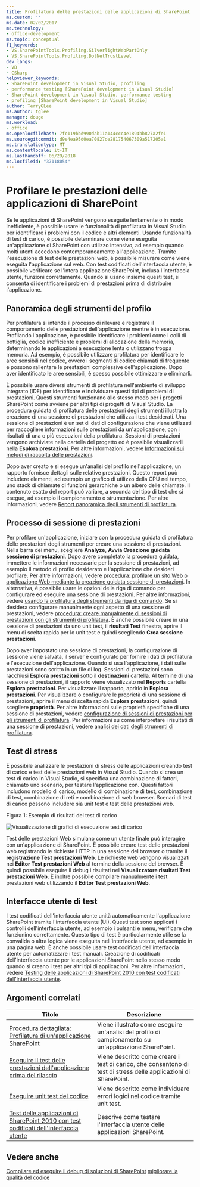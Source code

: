 ```yaml
---
title: Profilatura delle prestazioni delle applicazioni di SharePoint | Microsoft Docs
ms.custom: ''
ms.date: 02/02/2017
ms.technology:
- office-development
ms.topic: conceptual
f1_keywords:
- VS.SharePointTools.Profiling.SilverlightWebPartOnly
- VS.SharePointTools.Profiling.DotNetTrustLevel
dev_langs:
- VB
- CSharp
helpviewer_keywords:
- SharePoint development in Visual Studio, profiling
- performance testing [SharePoint development in Visual Studio]
- SharePoint development in Visual Studio, performance testing
- profiling [SharePoint development in Visual Studio]
author: TerryGLee
ms.author: tglee
manager: douge
ms.workload:
- office
ms.openlocfilehash: 7fc119bbd990dab11a144ccc4e1894bb827a2fe1
ms.sourcegitcommit: d9e4ea95d0ea70827de281754067309a517205a1
ms.translationtype: MT
ms.contentlocale: it-IT
ms.lasthandoff: 06/29/2018
ms.locfileid: "37118054"
---
```

# <a name="profile-the-performance-of-sharepoint-applications"></a>Profilare le prestazioni delle applicazioni di SharePoint

Se le applicazioni di SharePoint vengono eseguite lentamente o in modo inefficiente, è possibile usare le funzionalità di profilatura in Visual Studio per identificare i problemi con il codice e altri elementi. Usando funzionalità di test di carico, è possibile determinare come viene eseguita un'applicazione di SharePoint con utilizzo intensivo, ad esempio quando molti utenti accedono contemporaneamente all'applicazione. Tramite l'esecuzione di test delle prestazioni web, è possibile misurare come viene eseguita l'applicazione sul web. Con test codificati dell'interfaccia utente, è possibile verificare se l'intera applicazione SharePoint, inclusa l'interfaccia utente, funzioni correttamente. Quando si usano insieme questi test, si consenta di identificare i problemi di prestazioni prima di distribuire l'applicazione.

## <a name="profile-tools-overview"></a>Panoramica degli strumenti del profilo

Per profilatura si intende il processo di rilevare e registrare il comportamento delle prestazioni dell'applicazione mentre è in esecuzione. Profilando l'applicazione, è possibile identificare i problemi come i colli di bottiglia, codice inefficiente e problemi di allocazione della memoria, determinando le applicazioni a esecuzione lenta o utilizzano troppa memoria. Ad esempio, è possibile utilizzare profilatura per identificare le aree sensibili nel codice, ovvero i segmenti di codice chiamati di frequente e possono rallentare le prestazioni complessive dell'applicazione. Dopo aver identificato le aree sensibili, è spesso possibile ottimizzare o eliminarli.

È possibile usare diversi strumenti di profilatura nell'ambiente di sviluppo integrato (IDE) per identificare e individuare questi tipi di problemi di prestazioni. Questi strumenti funzionano allo stesso modo per i progetti SharePoint come avviene per altri tipi di progetti di Visual Studio. La procedura guidata di profilatura delle prestazioni degli strumenti illustra la creazione di una sessione di prestazioni che utilizza i test desiderati. Una sessione di prestazioni è un set di dati di configurazione che viene utilizzati per raccogliere informazioni sulle prestazioni da un'applicazione, con i risultati di una o più esecuzioni della profilatura. Sessioni di prestazioni vengono archiviate nella cartella del progetto ed è possibile visualizzarli nella **Esplora prestazioni**. Per altre informazioni, vedere [Informazioni sui metodi di raccolta delle prestazioni](/visualstudio/profiling/understanding-performance-collection-methods).

Dopo aver creato e si esegue un'analisi del profilo nell'applicazione, un rapporto fornisce dettagli sulle relative prestazioni. Questo report può includere elementi, ad esempio un grafico di utilizzo della CPU nel tempo, uno stack di chiamate di funzioni gerarchiche o un albero delle chiamate. Il contenuto esatto del report può variare, a seconda del tipo di test che si esegue, ad esempio il campionamento o strumentazione. Per altre informazioni, vedere [Report panoramica degli strumenti di profilatura](http://go.microsoft.com/fwlink/?LinkId=224689).

## <a name="performance-session-process"></a>Processo di sessione di prestazioni

Per profilare un'applicazione, iniziare con la procedura guidata di profilatura delle prestazioni degli strumenti per creare una sessione di prestazioni. Nella barra dei menu, scegliere **Analyze**, **Avvia Creazione guidata sessione di prestazioni**. Dopo avere completato la procedura guidata, immettere le informazioni necessarie per la sessione di prestazioni, ad esempio il metodo di profilo desiderato e l'applicazione che desideri profilare. Per altre informazioni, vedere [procedura: profilare un sito Web o applicazione Web mediante la creazione guidata sessione di prestazioni](http://go.microsoft.com/fwlink/?LinkId=224692). In alternativa, è possibile usare le opzioni della riga di comando per configurare ed eseguire una sessione di prestazioni. Per altre informazioni, vedere [usando la profilatura degli strumenti da riga di comando](http://go.microsoft.com/fwlink/?LinkId=224703). Se si desidera configurare manualmente ogni aspetto di una sessione di prestazioni, vedere [procedura: creare manualmente di sessioni di prestazioni con gli strumenti di profilatura](http://go.microsoft.com/fwlink/?LinkId=224691). È anche possibile creare in una sessione di prestazioni da uno unit test, il **risultati Test** finestra, aprire il menu di scelta rapida per lo unit test e quindi scegliendo **Crea sessione prestazioni**.

Dopo aver impostato una sessione di prestazioni, la configurazione di sessione viene salvata, il server è configurato per fornire i dati di profilatura e l'esecuzione dell'applicazione. Quando si usa l'applicazione, i dati sulle prestazioni sono scritto in un file di log. Sessioni di prestazioni sono racchiusi **Esplora prestazioni** sotto il **destinazioni** cartella. Al termine di una sessione di prestazioni, il rapporto viene visualizzato nel **Reports** cartella **Esplora prestazioni**. Per visualizzare il rapporto, aprirlo in **Esplora prestazioni**. Per visualizzare o configurare le proprietà di una sessione di prestazioni, aprire il menu di scelta rapida **Esplora prestazioni**, quindi scegliere **proprietà**. Per altre informazioni sulle proprietà specifiche di una sessione di prestazioni, vedere [configurazione di sessioni di prestazioni per gli strumenti di profilatura](http://go.microsoft.com/fwlink/?LinkId=224694). Per informazioni su come interpretare i risultati di una sessione di prestazioni, vedere [analisi dei dati degli strumenti di profilatura](http://go.microsoft.com/fwlink/?LinkId=224704).

## <a name="stress-test"></a>Test di stress

È possibile analizzare le prestazioni di stress delle applicazioni creando test di carico e test delle prestazioni web in Visual Studio. Quando si crea un test di carico in Visual Studio, si specifica una combinazione di fattori, chiamato uno scenario, per testare l'applicazione con. Questi fattori includono modello di carico, modello di combinazione di test, combinazione di test, combinazione di reti e combinazione di web browser. Scenari di test di carico possono includere sia unit test e test delle prestazioni web.

Figura 1: Esempio di risultati del test di carico

![Visualizzazione di grafici di esecuzione test di carico](../sharepoint/media/load-webgraphs.png "visualizzazione grafici di test di carico in esecuzione")

Test delle prestazioni Web simulano come un utente finale può interagire con un'applicazione di SharePoint. È possibile creare test delle prestazioni web registrando le richieste HTTP in una sessione del browser o tramite il **registrazione Test prestazioni Web**. Le richieste web vengono visualizzati nei **Editor Test prestazioni Web** al termine della sessione del browser. È quindi possibile eseguire il debug i risultati nel **Visualizzatore risultati Test prestazioni Web**. È inoltre possibile compilare manualmente i test prestazioni web utilizzando il **Editor Test prestazioni Web**.

## <a name="test-user-interfaces"></a>Interfacce utente di test

I test codificati dell'interfaccia utente unità automaticamente l'applicazione SharePoint tramite l'interfaccia utente (UI). Questi test sono applicati i controlli dell'interfaccia utente, ad esempio i pulsanti e menu, verificare che funzionino correttamente. Questo tipo di test è particolarmente utile se la convalida o altra logica viene eseguita nell'interfaccia utente, ad esempio in una pagina web. È anche possibile usare test codificati dell'interfaccia utente per automatizzare i test manuali. Creazione di codificati dell'interfaccia utente per le applicazioni SharePoint nello stesso modo quando si creano i test per altri tipi di applicazioni. Per altre informazioni, vedere [Testing delle applicazioni di SharePoint 2010 con test codificati dell'interfaccia utente](/visualstudio/test/testing-sharepoint-2010-applications-with-coded-ui-tests).

## <a name="related-topics"></a>Argomenti correlati

|Titolo|Descrizione|
|-----------|-----------------|
|[Procedura dettagliata: Profilatura di un'applicazione SharePoint](../sharepoint/walkthrough-profiling-a-sharepoint-application.md)|Viene illustrato come eseguire un'analisi del profilo di campionamento su un'applicazione SharePoint.|
|[Eseguire il test delle prestazioni dell'applicazione prima del rilascio](/vsts/test/load-test/run-performance-tests-app-before-release?view=vsts)|Viene descritto come creare i test di carico, che consentono di test di stress delle applicazioni di SharePoint.|
|[Eseguire unit test del codice](/visualstudio/test/unit-test-your-code)|Viene descritto come individuare errori logici nel codice tramite unit test.|
|[Test delle applicazioni di SharePoint 2010 con test codificati dell'interfaccia utente](/visualstudio/test/testing-sharepoint-2010-applications-with-coded-ui-tests)|Descrive come testare l'interfaccia utente delle applicazioni SharePoint.|

## <a name="see-also"></a>Vedere anche

[Compilare ed eseguire il debug di soluzioni di SharePoint](../sharepoint/building-and-debugging-sharepoint-solutions.md)
[migliorare la qualità del codice](/visualstudio/test/improve-code-quality)
